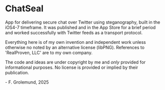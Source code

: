 # ChatSeal
App for delivering secure chat over Twitter using steganography, built in the
iOS4-7 timeframe.  It was published and in the App Store for a brief period and
worked successfully with Twitter feeds as a transport protocol.

Everything here is of my own invention and independent work unless otherwise no
noted by an alternative license (libPNG).  References to 'RealProven, LLC' are to
my own company.

The code and ideas are under copyright by me and _only_ provided for
informational purposes.  No license is provided or implied by their publication.

\- F. Grolemund, 2025
